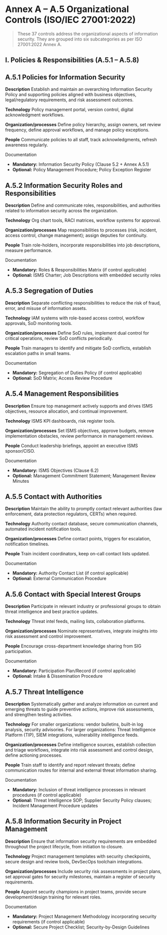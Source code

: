 # Annex A – A.5 Organizational Controls (ISO/IEC 27001:2022)

> These 37 controls address the organizational aspects of information security. They are grouped into six subcategories as per ISO 27001:2022 Annex A.


## **I. Policies & Responsibilities (A.5.1 – A.5.8)**


## **A.5.1 Policies for Information Security**

**Description**
Establish and maintain an overarching Information Security Policy and supporting policies aligned with business objectives, legal/regulatory requirements, and risk assessment outcomes.

**Technology**
Policy management portal, version control, digital acknowledgment workflows.

**Organization/processes**
Define policy hierarchy, assign owners, set review frequency, define approval workflows, and manage policy exceptions.

**People**
Communicate policies to all staff, track acknowledgments, refresh awareness regularly.

Documentation 
* **Mandatory:** Information Security Policy (Clause 5.2 + Annex A.5.1)
* **Optional:** Policy Management Procedure; Policy Exception Register


## **A.5.2 Information Security Roles and Responsibilities**

**Description**
Define and communicate roles, responsibilities, and authorities related to information security across the organization.

**Technology**
Org chart tools, RACI matrices, workflow systems for approval.

**Organization/processes**
Map responsibilities to processes (risk, incident, access control, change management); assign deputies for continuity.

**People**
Train role-holders, incorporate responsibilities into job descriptions, measure performance.

Documentation 
* **Mandatory:** Roles & Responsibilities Matrix (if control applicable)
* **Optional:** ISMS Charter; Job Descriptions with embedded security roles


## **A.5.3 Segregation of Duties**

**Description**
Separate conflicting responsibilities to reduce the risk of fraud, error, and misuse of information assets.

**Technology**
IAM systems with role-based access control, workflow approvals, SoD monitoring tools.

**Organization/processes**
Define SoD rules, implement dual control for critical operations, review SoD conflicts periodically.

**People**
Train managers to identify and mitigate SoD conflicts, establish escalation paths in small teams.

Documentation 
* **Mandatory:** Segregation of Duties Policy (if control applicable)
* **Optional:** SoD Matrix; Access Review Procedure


## **A.5.4 Management Responsibilities**

**Description**
Ensure top management actively supports and drives ISMS objectives, resource allocation, and continual improvement.

**Technology**
ISMS KPI dashboards, risk register tools.

**Organization/processes**
Set ISMS objectives, approve budgets, remove implementation obstacles, review performance in management reviews.

**People**
Conduct leadership briefings, appoint an executive ISMS sponsor/CISO.

Documentation 
* **Mandatory:** ISMS Objectives (Clause 6.2)
* **Optional:** Management Commitment Statement; Management Review Minutes


## **A.5.5 Contact with Authorities**

**Description**
Maintain the ability to promptly contact relevant authorities (law enforcement, data protection regulators, CERTs) when required.

**Technology**
Authority contact database, secure communication channels, automated incident notification tools.

**Organization/processes**
Define contact points, triggers for escalation, notification timelines.

**People**
Train incident coordinators, keep on-call contact lists updated.

Documentation 
* **Mandatory:** Authority Contact List (if control applicable)
* **Optional:** External Communication Procedure


## **A.5.6 Contact with Special Interest Groups**

**Description**
Participate in relevant industry or professional groups to obtain threat intelligence and best practice updates.

**Technology**
Threat intel feeds, mailing lists, collaboration platforms.

**Organization/processes**
Nominate representatives, integrate insights into risk assessment and control improvement.

**People**
Encourage cross-department knowledge sharing from SIG participation.

Documentation 
* **Mandatory:** Participation Plan/Record (if control applicable)
* **Optional:** Intake & Dissemination Procedure


## **A.5.7 Threat Intelligence**

**Description**
Systematically gather and analyze information on current and emerging threats to guide preventive actions, improve risk assessments, and strengthen testing activities.

**Technology**
For smaller organizations: vendor bulletins, built-in log analysis, security advisories.
For larger organizations: Threat Intelligence Platform (TIP), SIEM integrations, vulnerability intelligence feeds.

**Organization/processes**
Define intelligence sources, establish collection and triage workflows, integrate into risk assessment and control design, define actioning processes.

**People**
Train staff to identify and report relevant threats; define communication routes for internal and external threat information sharing.

Documentation 
* **Mandatory:** Inclusion of threat intelligence processes in relevant procedures (if control applicable)
* **Optional:** Threat Intelligence SOP; Supplier Security Policy clauses; Incident Management Procedure updates


## **A.5.8 Information Security in Project Management**

**Description**
Ensure that information security requirements are embedded throughout the project lifecycle, from initiation to closure.

**Technology**
Project management templates with security checkpoints, secure design and review tools, DevSecOps toolchain integrations.

**Organization/processes**
Include security risk assessments in project plans, set approval gates for security milestones, maintain a register of security requirements.

**People**
Appoint security champions in project teams, provide secure development/design training for relevant roles.

Documentation 
* **Mandatory:** Project Management Methodology incorporating security requirements (if control applicable)
* **Optional:** Secure Project Checklist; Security-by-Design Guidelines

